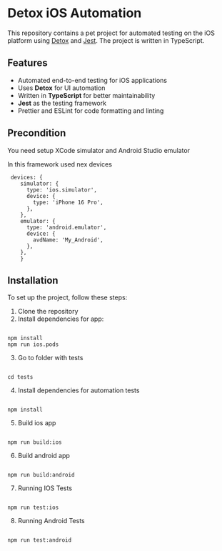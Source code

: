 # Detox iOS Automation

This repository contains a pet project for automated testing on the iOS platform using [Detox](https://github.com/wix/Detox) and [Jest](https://jestjs.io/). The project is written in TypeScript.

## Features

- Automated end-to-end testing for iOS applications
- Uses **Detox** for UI automation
- Written in **TypeScript** for better maintainability
- **Jest** as the testing framework
- Prettier and ESLint for code formatting and linting

## Precondition

You need setup XCode simulator and Android Studio emulator

In this framework used nex devices

```
 devices: {
    simulator: {
      type: 'ios.simulator',
      device: {
        type: 'iPhone 16 Pro',
      },
    },
    emulator: {
      type: 'android.emulator',
      device: {
        avdName: 'My_Android',
      },
    },
    }
```

## Installation

To set up the project, follow these steps:

1. Clone the repository
2. Install dependencies for app:

```

npm install
npm run ios.pods

```

3. Go to folder with tests

```

cd tests

```

4. Install dependencies for automation tests

```

npm install

```

5. Build ios app

```

npm run build:ios

```

6. Build android app

```

npm run build:android

```

7. Running IOS Tests

```

npm run test:ios

```

8. Running Android Tests

```

npm run test:android

```
